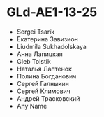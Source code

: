 # GLd-AE1-13-25
- Sergei Tsarik
- Екатерина Завизион
- Liudmila Sukhadolskaya
- Анна Лапицкая
- Gleb Tolstik
- Наталья Лаптенок
- Полина Богданович
- Сергей Галныкин
- Сергей Климович
- Андрей Трасковский
- Any Name
